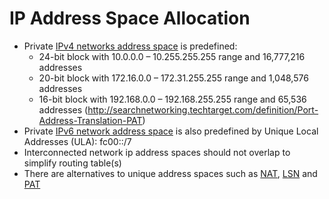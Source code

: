 # IP Address Space Allocation

* Private [IPv4 networks address space](https://en.wikipedia.org/wiki/Private_network) is predefined:
  * 24-bit block with 10.0.0.0 – 10.255.255.255 range and 16,777,216 addresses
  * 20-bit block with	172.16.0.0 – 172.31.255.255	range and 1,048,576 addresses
  * 16-bit block with	192.168.0.0 – 192.168.255.255	range and 65,536 addresses
(http://searchnetworking.techtarget.com/definition/Port-Address-Translation-PAT)
* Private [IPv6 network address space](https://www.networkworld.com/article/2228449/microsoft-subnet/microsoft-subnet-ipv6-addressing-subnets-private-addresses.html) is also predefined by Unique Local Addresses (ULA): fc00::/7
* Interconnected network ip address spaces should not overlap to simplify routing table(s)
* There are alternatives to unique address spaces such as [NAT](https://en.wikipedia.org/wiki/Network_address_translation), [LSN](https://www.networkworld.com/article/2231905/cisco-subnet/large-scale-nat-architectures.html) and [PAT](http://searchnetworking.techtarget.com/definition/Port-Address-Translation-PAT)
